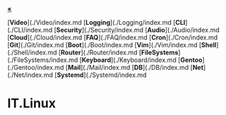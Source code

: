 [**«**](/index.md)

[**Video**](./Video/index.md
[**Logging**](./Logging/index.md
[**CLI**](./CLI/index.md
[**Security**](./Security/index.md
[**Audio**](./Audio/index.md
[**Cloud**](./Cloud/index.md
[**FAQ**](./FAQ/index.md
[**Cron**](./Cron/index.md
[**Git**](./Git/index.md
[**Boot**](./Boot/index.md
[**Vim**](./Vim/index.md
[**Shell**](./Shell/index.md
[**Router**](./Router/index.md
[**FileSystems**](./FileSystems/index.md
[**Keyboard**](./Keyboard/index.md
[**Gentoo**](./Gentoo/index.md
[**Mail**](./Mail/index.md
[**DB**](./DB/index.md
[**Net**](./Net/index.md
[**Systemd**](./Systemd/index.md

# IT.Linux
